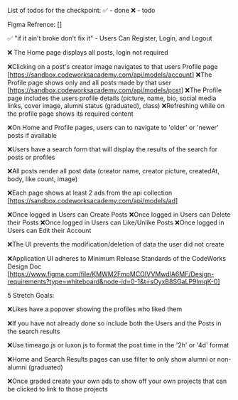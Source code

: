 List of todos for the checkpoint: ✅ - done ❌ - todo

Figma Refrence: []

✅ "if it ain't broke don't fix it" - Users Can Register, Login, and Logout

❌ The Home page displays all posts, login not required

❌Clicking on a post's creator image navigates to that users Profile page [https://sandbox.codeworksacademy.com/api/models/account] ❌The Profile page shows only and all posts made by that user [https://sandbox.codeworksacademy.com/api/models/post] ❌The Profile page includes the users profile details (picture, name, bio, social media links, cover image, alumni status (graduated), class) ❌Refreshing while on the profile page shows its required content

❌On Home and Profile pages, users can to navigate to 'older' or 'newer' posts if available

❌Users have a search form that will display the results of the search for posts or profiles

❌All posts render all post data (creator name, creator picture, createdAt, body, like count, image)

❌Each page shows at least 2 ads from the api collection [https://sandbox.codeworksacademy.com/api/models/ad]

❌Once logged in Users can Create Posts ❌Once logged in Users can Delete their Posts ❌Once logged in Users can Like/Unlike Posts ❌Once logged in Users can Edit their Account

❌The UI prevents the modification/deletion of data the user did not create

❌Application UI adheres to Minimum Release Standards of the CodeWorks Design Doc [https://www.figma.com/file/KMWM2FmoMCOIVVMwdlA6MF/Design-requirements?type=whiteboard&node-id=0-1&t=sOyxB8SGaLP9ImqK-0]

5 Stretch Goals:

❌Likes have a popover showing the profiles who liked them

❌If you have not already done so include both the Users and the Posts in the search results

❌Use timeago.js or luxon.js to format the post time in the '2h' or '4d' format

❌Home and Search Results pages can use filter to only show alumni or non-alumni (graduated)

❌Once graded create your own ads to show off your own projects that can be clicked to link to those projects